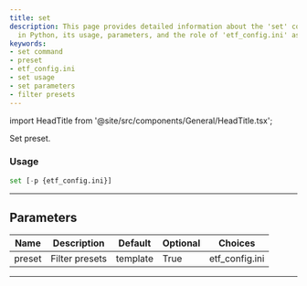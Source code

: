 ```yaml
---
title: set
description: This page provides detailed information about the 'set' command used
  in Python, its usage, parameters, and the role of 'etf_config.ini' as a preset filter.
keywords:
- set command
- preset
- etf_config.ini
- set usage
- set parameters
- filter presets
---
```


import HeadTitle from '@site/src/components/General/HeadTitle.tsx';

<HeadTitle title="etf/screener/set - Reference | OpenBB Terminal Docs" />

Set preset.

### Usage

```python
set [-p {etf_config.ini}]
```

---

## Parameters

| Name | Description | Default | Optional | Choices |
| ---- | ----------- | ------- | -------- | ------- |
| preset | Filter presets | template | True | etf_config.ini |

---
